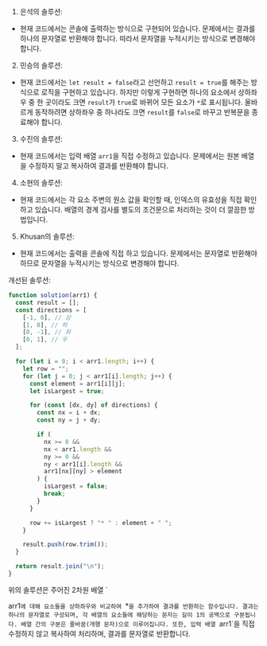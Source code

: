 1. 은석의 솔루션:

- 현재 코드에서는 콘솔에 출력하는 방식으로 구현되어 있습니다. 문제에서는 결과를 하나의 문자열로 반환해야 합니다. 따라서 문자열을 누적시키는 방식으로 변경해야 합니다.

2. 민승의 솔루션:

- 현재 코드에서는 `let result = false`라고 선언하고 `result = true`를 해주는 방식으로 로직을 구현하고 있습니다. 하지만 이렇게 구현하면 하나의 요소에서 상하좌우 중 한 곳이라도 크면 `result`가 `true`로 바뀌어 모든 요소가 `*`로 표시됩니다. 올바르게 동작하려면 상하좌우 중 하나라도 크면 `result`를 `false`로 바꾸고 반복문을 종료해야 합니다.

3. 수진의 솔루션:

- 현재 코드에서는 입력 배열 `arr1`을 직접 수정하고 있습니다. 문제에서는 원본 배열을 수정하지 말고 복사하여 결과를 반환해야 합니다.

4. 소현의 솔루션:

- 현재 코드에서는 각 요소 주변의 원소 값을 확인할 때, 인덱스의 유효성을 직접 확인하고 있습니다. 배열의 경계 검사를 별도의 조건문으로 처리하는 것이 더 깔끔한 방법입니다.

5. Khusan의 솔루션:

- 현재 코드에서는 출력을 콘솔에 직접 하고 있습니다. 문제에서는 문자열로 반환해야 하므로 문자열을 누적시키는 방식으로 변경해야 합니다.

개선된 솔루션:

```javascript
function solution(arr1) {
  const result = [];
  const directions = [
    [-1, 0], // 상
    [1, 0], // 하
    [0, -1], // 좌
    [0, 1], // 우
  ];

  for (let i = 0; i < arr1.length; i++) {
    let row = "";
    for (let j = 0; j < arr1[i].length; j++) {
      const element = arr1[i][j];
      let isLargest = true;

      for (const [dx, dy] of directions) {
        const nx = i + dx;
        const ny = j + dy;

        if (
          nx >= 0 &&
          nx < arr1.length &&
          ny >= 0 &&
          ny < arr1[i].length &&
          arr1[nx][ny] > element
        ) {
          isLargest = false;
          break;
        }
      }

      row += isLargest ? "* " : element + " ";
    }

    result.push(row.trim());
  }

  return result.join("\n");
}
```

위의 솔루션은 주어진 2차원 배열 `

arr1`에 대해 요소들을 상하좌우와 비교하여 `\*`을 추가하여 결과를 반환하는 함수입니다. 결과는 하나의 문자열로 구성되며, 각 배열의 요소들에 해당하는 문자는 길이 1의 공백으로 구분됩니다. 배열 간의 구분은 줄바꿈(개행 문자)으로 이루어집니다. 또한, 입력 배열 `arr1`을 직접 수정하지 않고 복사하여 처리하며, 결과를 문자열로 반환합니다.
